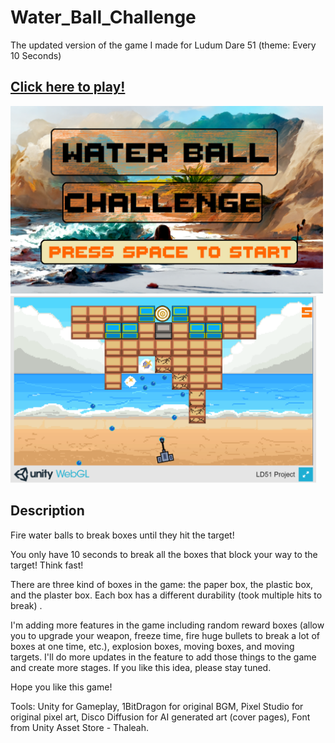 # Water_Ball_Challenge
The updated version of the game I made for Ludum Dare 51 (theme: Every 10 Seconds)

## [Click here to play!](https://thanks4allthefish.itch.io/water-ball-challenge)

<div align=left>
<img src="https://github.com/Allthefish42/Water_Ball_Challenge/blob/main/IMG/Open_Background.png" wideth="50" height="300" alt= "Open_Background"><img src="https://github.com/Allthefish42/Water_Ball_Challenge/blob/main/IMG/Capture6.PNG" wideth="50" height="300" alt= "Open_Background">
</div>

## Description

Fire water balls to break boxes until they hit the target!

You only have 10 seconds to break all the boxes that block your way to the target!
Think fast!

There are three kind of boxes in the game: the paper box, the plastic box, and the plaster box. 
Each box has a different durability (took multiple hits to break) . 

I'm adding more features in the game including random reward boxes (allow you to upgrade your weapon, freeze time, fire huge bullets to break a lot of boxes at one time, etc.), explosion boxes, moving boxes, and moving targets.  I'll do more updates in the feature to add those things to the game and create more stages. If you like this idea, please stay tuned.

Hope you like this game!

Tools: Unity for Gameplay, 1BitDragon for original BGM, Pixel Studio for original pixel art, Disco Diffusion for AI generated art (cover pages), Font from Unity Asset Store -  Thaleah.

